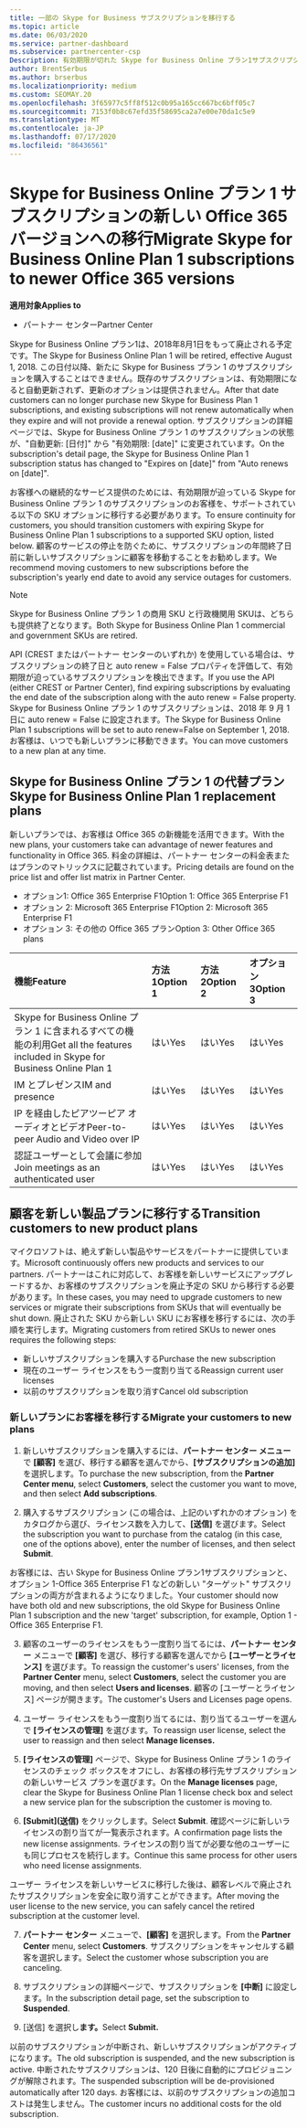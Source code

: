 ```yaml
---
title: 一部の Skype for Business サブスクリプションを移行する
ms.topic: article
ms.date: 06/03/2020
ms.service: partner-dashboard
ms.subservice: partnercenter-csp
Description: 有効期限が切れた Skype for Business Online プラン1サブスクリプションを持つ特定の顧客を新しい Office 365 バージョンに移行する方法とタイミングについて説明します。
author: BrentSerbus
ms.author: brserbus
ms.localizationpriority: medium
ms.custom: SEOMAY.20
ms.openlocfilehash: 3f65977c5ff8f512c0b95a165cc667bc6bff05c7
ms.sourcegitcommit: 7153f0b8c67efd35f58695ca2a7e00e70da1c5e9
ms.translationtype: MT
ms.contentlocale: ja-JP
ms.lasthandoff: 07/17/2020
ms.locfileid: "86436561"
---
```

# <a name="migrate-skype-for-business-online-plan-1-subscriptions-to-newer-office-365-versions"></a><span data-ttu-id="50895-103">Skype for Business Online プラン 1 サブスクリプションの新しい Office 365 バージョンへの移行</span><span class="sxs-lookup"><span data-stu-id="50895-103">Migrate Skype for Business Online Plan 1 subscriptions to newer Office 365 versions</span></span>

<span data-ttu-id="50895-104">**適用対象**</span><span class="sxs-lookup"><span data-stu-id="50895-104">**Applies to**</span></span>

- <span data-ttu-id="50895-105">パートナー センター</span><span class="sxs-lookup"><span data-stu-id="50895-105">Partner Center</span></span>

<span data-ttu-id="50895-106">Skype for Business Online プラン1は、2018年8月1日をもって廃止される予定です。</span><span class="sxs-lookup"><span data-stu-id="50895-106">The Skype for Business Online Plan 1 will be retired, effective August 1, 2018.</span></span> <span data-ttu-id="50895-107">この日付以降、新たに Skype for Business プラン 1 のサブスクリプションを購入することはできません。既存のサブスクリプションは、有効期限になると自動更新されず、更新のオプションは提供されません。</span><span class="sxs-lookup"><span data-stu-id="50895-107">After that date customers can no longer purchase new Skype for Business Plan 1 subscriptions, and existing subscriptions will not renew automatically when they expire and will not provide a renewal option.</span></span> <span data-ttu-id="50895-108">サブスクリプションの詳細ページでは、Skype for Business Online プラン 1 のサブスクリプションの状態が、"自動更新: [日付]" から "有効期限: [date]" に変更されています。</span><span class="sxs-lookup"><span data-stu-id="50895-108">On the subscription's detail page, the Skype for Business Online Plan 1 subscription status has changed to "Expires on [date]" from "Auto renews on [date]".</span></span>  

<span data-ttu-id="50895-109">お客様への継続的なサービス提供のためには、有効期限が迫っている Skype for Business Online プラン 1 のサブスクリプションのお客様を、サポートされている以下の SKU オプションに移行する必要があります。</span><span class="sxs-lookup"><span data-stu-id="50895-109">To ensure continuity for customers, you should transition customers with expiring Skype for Business Online Plan 1 subscriptions to a supported SKU option, listed below.</span></span> <span data-ttu-id="50895-110">顧客のサービスの停止を防ぐために、サブスクリプションの年間終了日前に新しいサブスクリプションに顧客を移動することをお勧めします。</span><span class="sxs-lookup"><span data-stu-id="50895-110">We recommend moving customers to new subscriptions before the subscription's yearly end date to avoid any service outages for customers.</span></span> 

>[!NOTE]
><span data-ttu-id="50895-111">Skype for Business Online プラン 1 の商用 SKU と行政機関用 SKUは、どちらも提供終了となります。</span><span class="sxs-lookup"><span data-stu-id="50895-111">Both Skype for Business Online Plan 1 commercial and government SKUs are retired.</span></span>

<span data-ttu-id="50895-112">API (CREST またはパートナー センターのいずれか) を使用している場合は、サブスクリプションの終了日と auto renew = False プロパティを評価して、有効期限が迫っているサブスクリプションを検出できます。</span><span class="sxs-lookup"><span data-stu-id="50895-112">If you use the API (either CREST or Partner Center), find expiring subscriptions by evaluating the end date of the subscription along with the auto renew = False property.</span></span> <span data-ttu-id="50895-113">Skype for Business Online プラン 1 のサブスクリプションは、2018 年 9 月 1 日に auto renew = False に設定されます。</span><span class="sxs-lookup"><span data-stu-id="50895-113">The Skype for Business Online Plan 1 subscriptions will be set to auto renew=False on September 1, 2018.</span></span> <span data-ttu-id="50895-114">お客様は、いつでも新しいプランに移動できます。</span><span class="sxs-lookup"><span data-stu-id="50895-114">You can move customers to a new plan at any time.</span></span> 

## <a name="skype-for-business-online-plan-1-replacement-plans"></a><span data-ttu-id="50895-115">Skype for Business Online プラン 1 の代替プラン</span><span class="sxs-lookup"><span data-stu-id="50895-115">Skype for Business Online Plan 1 replacement plans</span></span>

<span data-ttu-id="50895-116">新しいプランでは、お客様は Office 365 の新機能を活用できます。</span><span class="sxs-lookup"><span data-stu-id="50895-116">With the new plans, your customers take can advantage of newer features and functionality in Office 365.</span></span> <span data-ttu-id="50895-117">料金の詳細は、パートナー センターの料金表またはプランのマトリックスに記載されています。</span><span class="sxs-lookup"><span data-stu-id="50895-117">Pricing details are found on the price list and offer list matrix in Partner Center.</span></span> 

- <span data-ttu-id="50895-118">オプション1: Office 365 Enterprise F1</span><span class="sxs-lookup"><span data-stu-id="50895-118">Option 1: Office 365 Enterprise F1</span></span>
- <span data-ttu-id="50895-119">オプション 2: Microsoft 365 Enterprise F1</span><span class="sxs-lookup"><span data-stu-id="50895-119">Option 2: Microsoft 365 Enterprise F1</span></span>
- <span data-ttu-id="50895-120">オプション 3: その他の Office 365 プラン</span><span class="sxs-lookup"><span data-stu-id="50895-120">Option 3: Other Office 365 plans</span></span>

|<span data-ttu-id="50895-121">**機能**</span><span class="sxs-lookup"><span data-stu-id="50895-121">**Feature**</span></span>    |<span data-ttu-id="50895-122">**方法 1**</span><span class="sxs-lookup"><span data-stu-id="50895-122">**Option 1**</span></span>   |<span data-ttu-id="50895-123">**方法 2**</span><span class="sxs-lookup"><span data-stu-id="50895-123">**Option 2**</span></span>   |<span data-ttu-id="50895-124">**オプション3**</span><span class="sxs-lookup"><span data-stu-id="50895-124">**Option 3**</span></span>   |
|:-----------------|:-----------------|:-------------|:------------|
|<span data-ttu-id="50895-125">Skype for Business Online プラン 1 に含まれるすべての機能の利用</span><span class="sxs-lookup"><span data-stu-id="50895-125">Get all the features included in Skype for Business Online Plan 1</span></span>|<span data-ttu-id="50895-126">はい</span><span class="sxs-lookup"><span data-stu-id="50895-126">Yes</span></span>   |<span data-ttu-id="50895-127">はい</span><span class="sxs-lookup"><span data-stu-id="50895-127">Yes</span></span>   |<span data-ttu-id="50895-128">はい</span><span class="sxs-lookup"><span data-stu-id="50895-128">Yes</span></span>   |
|<span data-ttu-id="50895-129">IM とプレゼンス</span><span class="sxs-lookup"><span data-stu-id="50895-129">IM and presence</span></span> |<span data-ttu-id="50895-130">はい</span><span class="sxs-lookup"><span data-stu-id="50895-130">Yes</span></span>   |<span data-ttu-id="50895-131">はい</span><span class="sxs-lookup"><span data-stu-id="50895-131">Yes</span></span>   |<span data-ttu-id="50895-132">はい</span><span class="sxs-lookup"><span data-stu-id="50895-132">Yes</span></span>   |
|<span data-ttu-id="50895-133">IP を経由したピアツーピア オーディオとビデオ</span><span class="sxs-lookup"><span data-stu-id="50895-133">Peer-to-peer Audio and Video over IP</span></span>|<span data-ttu-id="50895-134">はい</span><span class="sxs-lookup"><span data-stu-id="50895-134">Yes</span></span>   |<span data-ttu-id="50895-135">はい</span><span class="sxs-lookup"><span data-stu-id="50895-135">Yes</span></span>   |<span data-ttu-id="50895-136">はい</span><span class="sxs-lookup"><span data-stu-id="50895-136">Yes</span></span>   
|<span data-ttu-id="50895-137">認証ユーザーとして会議に参加</span><span class="sxs-lookup"><span data-stu-id="50895-137">Join meetings as an authenticated user</span></span>| <span data-ttu-id="50895-138">はい</span><span class="sxs-lookup"><span data-stu-id="50895-138">Yes</span></span>   |<span data-ttu-id="50895-139">はい</span><span class="sxs-lookup"><span data-stu-id="50895-139">Yes</span></span>   |<span data-ttu-id="50895-140">はい</span><span class="sxs-lookup"><span data-stu-id="50895-140">Yes</span></span>   |

## <a name="transition-customers-to-new-product-plans"></a><span data-ttu-id="50895-141">顧客を新しい製品プランに移行する</span><span class="sxs-lookup"><span data-stu-id="50895-141">Transition customers to new product plans</span></span>

<span data-ttu-id="50895-142">マイクロソフトは、絶えず新しい製品やサービスをパートナーに提供しています。</span><span class="sxs-lookup"><span data-stu-id="50895-142">Microsoft continuously offers new products and services to our partners.</span></span> <span data-ttu-id="50895-143">パートナーはこれに対応して、お客様を新しいサービスにアップグレードするか、お客様のサブスクリプションを廃止予定の SKU から移行する必要があります。</span><span class="sxs-lookup"><span data-stu-id="50895-143">In these cases, you may need to upgrade customers to new services or migrate their subscriptions from SKUs that will eventually be shut down.</span></span> <span data-ttu-id="50895-144">廃止された SKU から新しい SKU にお客様を移行するには、次の手順を実行します。</span><span class="sxs-lookup"><span data-stu-id="50895-144">Migrating customers from retired SKUs to newer ones requires the following steps:</span></span>

- <span data-ttu-id="50895-145">新しいサブスクリプションを購入する</span><span class="sxs-lookup"><span data-stu-id="50895-145">Purchase the new subscription</span></span>
- <span data-ttu-id="50895-146">現在のユーザー ライセンスをもう一度割り当てる</span><span class="sxs-lookup"><span data-stu-id="50895-146">Reassign current user licenses</span></span>
- <span data-ttu-id="50895-147">以前のサブスクリプションを取り消す</span><span class="sxs-lookup"><span data-stu-id="50895-147">Cancel old subscription</span></span>

### <a name="migrate-your-customers-to-new-plans"></a><span data-ttu-id="50895-148">新しいプランにお客様を移行する</span><span class="sxs-lookup"><span data-stu-id="50895-148">Migrate your customers to new plans</span></span>

1. <span data-ttu-id="50895-149">新しいサブスクリプションを購入するには、**パートナー センター メニュー**で **[顧客]** を選び、移行する顧客を選んでから、**[サブスクリプションの追加]** を選択します。</span><span class="sxs-lookup"><span data-stu-id="50895-149">To purchase the new subscription, from the **Partner Center menu**, select **Customers**, select the customer you want to move, and then select **Add subscriptions**.</span></span>

2. <span data-ttu-id="50895-150">購入するサブスクリプション (この場合は、上記のいずれかのオプション) をカタログから選び、ライセンス数を入力して、**[送信]** を選びます。</span><span class="sxs-lookup"><span data-stu-id="50895-150">Select the subscription you want to purchase from the catalog (in this case, one of the options above), enter the number of licenses, and then select **Submit**.</span></span> 

<span data-ttu-id="50895-151">お客様には、古い Skype for Business Online プラン1サブスクリプションと、オプション 1-Office 365 Enterprise F1 などの新しい "ターゲット" サブスクリプションの両方が含まれるようになりました。</span><span class="sxs-lookup"><span data-stu-id="50895-151">Your customer should now have both old and new subscriptions, the old Skype for Business Online Plan 1  subscription and the new 'target' subscription, for example, Option 1 - Office 365 Enterprise F1.</span></span>

3. <span data-ttu-id="50895-152">顧客のユーザーのライセンスをもう一度割り当てるには、**パートナー センター** メニューで **[顧客]** を選び、移行する顧客を選んでから **[ユーザーとライセンス]** を選びます。</span><span class="sxs-lookup"><span data-stu-id="50895-152">To reassign the customer's users' licenses, from the **Partner Center** menu, select **Customers**, select the customer you are moving, and then select **Users and licenses**.</span></span> <span data-ttu-id="50895-153">顧客の [ユーザーとライセンス] ページが開きます。</span><span class="sxs-lookup"><span data-stu-id="50895-153">The customer's Users and Licenses page opens.</span></span>

4. <span data-ttu-id="50895-154">ユーザー ライセンスをもう一度割り当てるには、割り当てるユーザーを選んで **[ライセンスの管理]** を選びます。</span><span class="sxs-lookup"><span data-stu-id="50895-154">To reassign user license, select the user to reassign and then select **Manage licenses.**</span></span>

5. <span data-ttu-id="50895-155">**[ライセンスの管理]** ページで、Skype for Business Online プラン 1 のライセンスのチェック ボックスをオフにし、お客様の移行先サブスクリプションの新しいサービス プランを選びます。</span><span class="sxs-lookup"><span data-stu-id="50895-155">On the **Manage licenses** page, clear the Skype for Business Online Plan 1 license check box and select a new service plan for the subscription the customer is moving to.</span></span>

6. <span data-ttu-id="50895-156">**[Submit]\(送信\)** をクリックします。</span><span class="sxs-lookup"><span data-stu-id="50895-156">Select **Submit**.</span></span> <span data-ttu-id="50895-157">確認ページに新しいライセンスの割り当てが一覧表示されます。</span><span class="sxs-lookup"><span data-stu-id="50895-157">A confirmation page lists the new license assignments.</span></span> <span data-ttu-id="50895-158">ライセンスの割り当てが必要な他のユーザーにも同じプロセスを続行します。</span><span class="sxs-lookup"><span data-stu-id="50895-158">Continue this same process for other users who need license assignments.</span></span>

<span data-ttu-id="50895-159">ユーザー ライセンスを新しいサービスに移行した後は、顧客レベルで廃止されたサブスクリプションを安全に取り消すことができます。</span><span class="sxs-lookup"><span data-stu-id="50895-159">After moving the user license to the new service, you can safely cancel the retired subscription at the customer level.</span></span>

7. <span data-ttu-id="50895-160">**パートナー センター** メニューで、**[顧客]** を選択します。</span><span class="sxs-lookup"><span data-stu-id="50895-160">From the **Partner Center** menu, select **Customers**.</span></span> <span data-ttu-id="50895-161">サブスクリプションをキャンセルする顧客を選択します。</span><span class="sxs-lookup"><span data-stu-id="50895-161">Select the customer whose subscription you are canceling.</span></span>

8. <span data-ttu-id="50895-162">サブスクリプションの詳細ページで、サブスクリプションを **[中断]** に設定します。</span><span class="sxs-lookup"><span data-stu-id="50895-162">In the subscription detail page, set the subscription to **Suspended**.</span></span>

9. <span data-ttu-id="50895-163">[送信] を選択し**ます。**</span><span class="sxs-lookup"><span data-stu-id="50895-163">Select **Submit.**</span></span>

<span data-ttu-id="50895-164">以前のサブスクリプションが中断され、新しいサブスクリプションがアクティブになります。</span><span class="sxs-lookup"><span data-stu-id="50895-164">The old subscription is suspended, and the new subscription is active.</span></span> <span data-ttu-id="50895-165">中断されたサブスクリプションは、120 日後に自動的にプロビジョニングが解除されます。</span><span class="sxs-lookup"><span data-stu-id="50895-165">The suspended subscription will be de-provisioned automatically after 120 days.</span></span> <span data-ttu-id="50895-166">お客様には、以前のサブスクリプションの追加コストは発生しません。</span><span class="sxs-lookup"><span data-stu-id="50895-166">The customer incurs no additional costs for the old subscription.</span></span>


